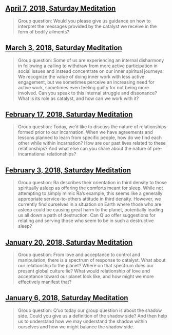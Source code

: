 ## [April 7, 2018, Saturday Meditation](en/2018/2018_0407)


> Group question: Would you please give us guidance on how to interpret the messages provided by the catalyst we receive in the form of bodily ailments?

[<i class="fas fa-file-pdf"></i>](http://llresearch.org/transcripts/issues/2018/2018_0407.pdf) [<i class="fas fa-external-link-alt"></i>](http://llresearch.org/transcripts/issues/2018/2018_0407.aspx)
 

## [March 3, 2018, Saturday Meditation](en/2018/2018_0303)


> Group question: Some of us are experiencing an internal disharmony in following a calling to withdraw from more active participation in social issues and instead concentrate on our inner spiritual journeys. We recognize the value of doing inner work with less active engagement, but we sometimes perceive an increasing need for active work, sometimes even feeling guilty for not being more involved. Can you speak to this internal struggle and dissonance? What is its role as catalyst, and how can we work with it?

[<i class="fas fa-file-pdf"></i>](http://llresearch.org/transcripts/issues/2018/2018_0303.pdf) [<i class="fas fa-external-link-alt"></i>](http://llresearch.org/transcripts/issues/2018/2018_0303.aspx)
 

## [February 17, 2018, Saturday Meditation](en/2018/2018_0217)


> Group question: Today, we’d like to discuss the nature of relationships formed prior to our incarnation. When we have agreements and lessons planned to learn from specific people, how do we find each other while within incarnation? How are our past lives related to these relationships? And what else can you share about the nature of pre-incarnational relationships?

[<i class="fas fa-file-pdf"></i>](http://llresearch.org/transcripts/issues/2018/2018_0217.pdf) [<i class="fas fa-external-link-alt"></i>](http://llresearch.org/transcripts/issues/2018/2018_0217.aspx)
 

## [February 3, 2018, Saturday Meditation](en/2018/2018_0203)


> Group question: Ra describes their orientation in third density to those spiritually asleep as offering the comforts meant for sleep. While not attempting to simply mimic Ra’s example, this seems like a generally appropriate service-to-others attitude in third density. However, we currently find ourselves in a situation on Earth where those who are asleep could be causing great harm to the planet, potentially leading us all down a path of destruction. Can Q'uo offer suggestions for relating and serving those who seem to be in such a destructive sleep?

[<i class="fas fa-file-pdf"></i>](http://llresearch.org/transcripts/issues/2018/2018_0203.pdf) [<i class="fas fa-external-link-alt"></i>](http://llresearch.org/transcripts/issues/2018/2018_0203.aspx)
 

## [January 20, 2018, Saturday Meditation](en/2018/2018_0120)


> Group question: From love and acceptance to control and manipulation, there is a spectrum of response to catalyst. What about our relationship to the planet? Where on that spectrum does our present global culture lie? What would relationship of love and acceptance toward our planet look like, and how might we more effectively manifest that?

[<i class="fas fa-file-pdf"></i>](http://llresearch.org/transcripts/issues/2018/2018_0120.pdf) [<i class="fas fa-external-link-alt"></i>](http://llresearch.org/transcripts/issues/2018/2018_0120.aspx)
 

## [January 6, 2018, Saturday Meditation](en/2018/2018_0106)


> Group question: Q’uo today our group question is about the shadow side. Could you give us a definition of the shadow side? And then help us to understand how we may understand the shadow within ourselves and how we might balance the shadow side.

[<i class="fas fa-file-pdf"></i>](http://llresearch.org/transcripts/issues/2018/2018_0106.pdf) [<i class="fas fa-external-link-alt"></i>](http://llresearch.org/transcripts/issues/2018/2018_0106.aspx)
 